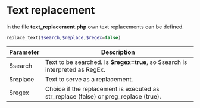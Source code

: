 # Text replacement

In the file **text_replacement.php** own text replacements can be defined.

```php
replace_text($search,$replace,$regex=false)
```

| Parameter | Description |
| -- | -- |
| $search |Text to be searched. Is **$regex=true**, so $search is interpreted as RegEx.|
| $replace |Text to serve as a replacement.|
| $regex |Choice if the replacement is executed as str_replace (false) or preg_replace (true).|

